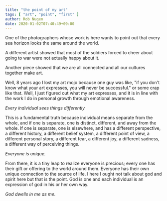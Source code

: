 ```yaml
---
title: "the point of my art"
tags: [ "art", "point", "first" ]
author: Rob Nugen
date: 2020-01-02T07:40:49+09:00
---
```


One of the photographers whose work is here wants to point out that
every sea horizon looks the same around the world.

A different artist showed that most of the soldiers forced to cheer
about going to war were not actually happy about it.

Another piece showed that we are all connected and all our cultures
together make art.

Well, 8 years ago I lost my art mojo because one guy was like, "if you
don't know what your art expresses, you will never be successful."  or
some crap like that.  Well, I just figured out what my art expresses,
and it is in line with the work I do in personal growth through
emotional awareness.

*Every individual sees things differently*

This is a fundamental truth because individual means separate from the
whole, and if one is separate, one is distinct, different, and away from the
whole.  If one is separate, one is elsewhere, and has a different
perspective, a different history, a different belief system, a
different point of view, a different personal story, a different fear,
a different joy, a different sadness, a different way of perceiving
things.

*Everyone is unique.*

From there, it is a tiny leap to realize everyone is precious; every
one has their gift or offering to the world around them. Everyone has
their own unique connection to the source of life.  I here I ought not
talk about god and spirit here but that is the point.  God is one and
each individual is an expression of god in his or her own way.

*God dwells in me as me.*
